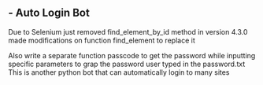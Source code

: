 

## - Auto Login Bot

Due to Selenium just removed find_element_by_id method in version 4.3.0
made modifications on function find_element to replace it

Also write a separate function passcode to get the password while inputting specific parameters
to grap the password user typed in the password.txt
This is another python bot that can automatically login to many sites


